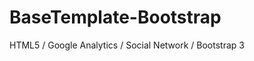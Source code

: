 BaseTemplate-Bootstrap
======================

HTML5 / Google Analytics / Social Network / Bootstrap 3
